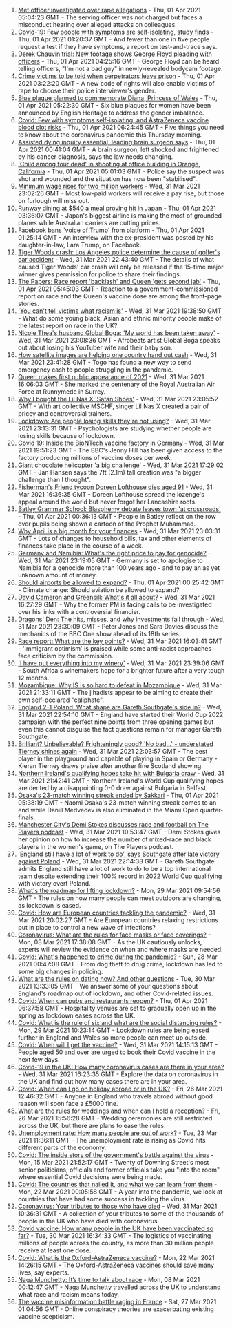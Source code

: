 1. [Met officer investigated over rape allegations](https://www.bbc.co.uk/news/uk-56581835) - Thu, 01 Apr 2021 05:04:23 GMT - The serving officer was not charged but faces a misconduct hearing over alleged attacks on colleagues.
2. [Covid-19: Few people with symptoms are self-isolating, study finds](https://www.bbc.co.uk/news/health-56598217) - Thu, 01 Apr 2021 01:20:37 GMT - And fewer than one in five people request a test if they have symptoms, a report on test-and-trace says.
3. [Derek Chauvin trial: New footage shows George Floyd pleading with officers](https://www.bbc.co.uk/news/world-us-canada-56594099) - Thu, 01 Apr 2021 04:25:16 GMT - George Floyd can be heard telling officers, "I'm not a bad guy" in newly-revealed bodycam footage.
4. [Crime victims to be told when perpetrators leave prison](https://www.bbc.co.uk/news/uk-56599182) - Thu, 01 Apr 2021 03:22:20 GMT - A new code of rights will also enable victims of rape to choose their police interviewer's gender.
5. [Blue plaque planned to commemorate Diana, Princess of Wales](https://www.bbc.co.uk/news/uk-england-london-56588095) - Thu, 01 Apr 2021 05:22:30 GMT - Six blue plaques for women have been announced by English Heritage to address the gender imbalance.
6. [Covid: Few with symptoms self-isolating, and AstraZeneca vaccine blood clot risks](https://www.bbc.co.uk/news/uk-56586168) - Thu, 01 Apr 2021 06:24:45 GMT - Five things you need to know about the coronavirus pandemic this Thursday morning.
7. [Assisted dying inquiry essential, leading brain surgeon says](https://www.bbc.co.uk/news/uk-56597771) - Thu, 01 Apr 2021 00:41:04 GMT - A brain surgeon, left shocked and frightened by his cancer diagnosis, says the law needs changing.
8. ['Child among four dead' in shooting at office building in Orange, California](https://www.bbc.co.uk/news/world-us-canada-56598868) - Thu, 01 Apr 2021 05:01:03 GMT - Police say the suspect was shot and wounded and the situation has now been "stabilised".
9. [Minimum wage rises for two million workers](https://www.bbc.co.uk/news/business-56594985) - Wed, 31 Mar 2021 23:02:26 GMT - Most low-paid workers will receive a pay rise, but those on furlough will miss out.
10. [Runway dining at $540 a meal proving hit in Japan](https://www.bbc.co.uk/news/business-56598932) - Thu, 01 Apr 2021 03:36:07 GMT - Japan's biggest airline is making the most of grounded planes while Australian carriers are cutting prices.
11. [Facebook bans 'voice of Trump' from platform](https://www.bbc.co.uk/news/world-us-canada-56598862) - Thu, 01 Apr 2021 01:25:14 GMT - An interview with the ex-president was posted by his daughter-in-law, Lara Trump, on Facebook.
12. [Tiger Woods crash: Los Angeles police determine the cause of golfer's car accident](https://www.bbc.co.uk/sport/golf/56598503) - Wed, 31 Mar 2021 22:43:40 GMT - The details of what caused Tiger Woods' car crash will only be released if the 15-time major winner gives permission for police to share their findings.
13. [The Papers: Race report 'backlash' and Queen 'gets second jab'](https://www.bbc.co.uk/news/blogs-the-papers-56598201) - Thu, 01 Apr 2021 05:45:03 GMT - Reaction to a government-commissioned report on race and the Queen's vaccine dose are among the front-page stories.
14. ['You can't tell victims what racism is'](https://www.bbc.co.uk/news/uk-56595883) - Wed, 31 Mar 2021 19:38:50 GMT - What do some young black, Asian and ethnic minority people make of the latest report on race in the UK?
15. [Nicole Thea's husband Global Boga: 'My world has been taken away’](https://www.bbc.co.uk/news/newsbeat-56594760) - Wed, 31 Mar 2021 23:08:36 GMT - Afrobeats artist Global Boga speaks out about losing his YouTuber wife and their baby son.
16. [How satellite images are helping one country hand out cash](https://www.bbc.co.uk/news/stories-56580833) - Wed, 31 Mar 2021 23:41:28 GMT - Togo has found a new way to send emergency cash to people struggling in the pandemic.
17. [Queen makes first public appearance of 2021](https://www.bbc.co.uk/news/uk-56590793) - Wed, 31 Mar 2021 16:06:03 GMT - She marked the centenary of the Royal Australian Air Force at Runnymede in Surrey.
18. [Why I bought the Lil Nas X 'Satan Shoes'](https://www.bbc.co.uk/news/world-us-canada-56581400) - Wed, 31 Mar 2021 23:05:52 GMT - With art collective MSCHF, singer Lil Nas X created a pair of pricey and controversial trainers.
19. [Lockdown: Are people losing skills they're not using?](https://www.bbc.co.uk/news/education-56592099) - Wed, 31 Mar 2021 23:13:31 GMT - Psychologists are studying whether people are losing skills because of lockdown.
20. [Covid 19: Inside the BioNTech vaccine factory in Germany](https://www.bbc.co.uk/news/world-europe-56590684) - Wed, 31 Mar 2021 19:51:23 GMT - The BBC's Jenny Hill has been given access to the factory producing millions of vaccine doses per week.
21. [Giant chocolate helicopter 'a big challenge'](https://www.bbc.co.uk/news/uk-england-lincolnshire-56589889) - Wed, 31 Mar 2021 17:29:02 GMT - Jan Hansen says the 7ft (2.1m) tall creation was "a bigger challenge than I thought".
22. [Fisherman's Friend tycoon Doreen Lofthouse dies aged 91](https://www.bbc.co.uk/news/uk-england-lancashire-56587841) - Wed, 31 Mar 2021 16:36:35 GMT - Doreen Lofthouse spread the lozenge's appeal around the world but never forgot her Lancashire roots.
23. [Batley Grammar School: Blasphemy debate leaves town 'at crossroads'](https://www.bbc.co.uk/news/uk-england-leeds-56590417) - Thu, 01 Apr 2021 00:36:13 GMT - People in Batley reflect on the row over pupils being shown a cartoon of the Prophet Muhammad.
24. [Why April is a big month for your finances](https://www.bbc.co.uk/news/business-56576295) - Wed, 31 Mar 2021 23:03:31 GMT - Lots of changes to household bills, tax and other elements of finances take place in the course of a week.
25. [Germany and Namibia: What's the right price to pay for genocide?](https://www.bbc.co.uk/news/stories-56583994) - Wed, 31 Mar 2021 23:19:05 GMT - Germany is set to apologise to Namibia for a genocide more than 100 years ago - and to pay an as yet unknown amount of money.
26. [Should airports be allowed to expand?](https://www.bbc.co.uk/news/science-environment-56567182) - Thu, 01 Apr 2021 00:25:42 GMT - Climate change: Should aviation be allowed to expand?
27. [David Cameron and Greensill: What's it all about?](https://www.bbc.co.uk/news/uk-politics-56578838) - Wed, 31 Mar 2021 16:27:29 GMT - Why the former PM is facing calls to be investigated over his links with a controversial financier.
28. [Dragons' Den: The hits, misses, and why investments fall through](https://www.bbc.co.uk/news/entertainment-arts-56482374) - Wed, 31 Mar 2021 23:30:09 GMT - Peter Jones and Sara Davies discuss the mechanics of the BBC One show ahead of its 18th series.
29. [Race report: What are the key points?](https://www.bbc.co.uk/news/uk-56595004) - Wed, 31 Mar 2021 16:03:41 GMT - 'Immigrant optimism' is praised while some anti-racist approaches face criticism by the commission.
30. ['I have put everything into my winery'](https://www.bbc.co.uk/news/business-56574715) - Wed, 31 Mar 2021 23:39:06 GMT - South Africa's winemakers hope for a brighter future after a very tough 12 months.
31. [Mozambique: Why IS is so hard to defeat in Mozambique](https://www.bbc.co.uk/news/world-africa-56597861) - Wed, 31 Mar 2021 21:33:11 GMT - The jihadists appear to be aiming to create their own self-declared "caliphate".
32. [England 2-1 Poland: What shape are Gareth Southgate's side in?](https://www.bbc.co.uk/sport/football/56596932) - Wed, 31 Mar 2021 22:54:10 GMT - England have started their World Cup 2022 campaign with the perfect nine points from three opening games but even this cannot disguise the fact questions remain for manager Gareth Southgate.
33. [Brilliant? Unbelievable? Frighteningly good? 'No bad...' - understated Tierney shines again](https://www.bbc.co.uk/sport/football/56598023) - Wed, 31 Mar 2021 22:03:57 GMT - The best player in the playground and capable of playing in Spain or Germany - Kieran Tierney draws praise after another fine Scotland showing.
34. [Northern Ireland's qualifying hopes take hit with Bulgaria draw](https://www.bbc.co.uk/sport/football/56505760) - Wed, 31 Mar 2021 21:42:41 GMT - Northern Ireland's World Cup qualifying hopes are dented by a disappointing 0-0 draw against Bulgaria in Belfast.
35. [Osaka's 23-match winning streak ended by Sakkari](https://www.bbc.co.uk/sport/tennis/56594553) - Thu, 01 Apr 2021 05:38:19 GMT - Naomi Osaka's 23-match winning streak comes to an end while Daniil Medvedev is also eliminated in the Miami Open quarter-finals.
36. [Manchester City's Demi Stokes discusses race and football on The Players podcast](https://www.bbc.co.uk/sport/av/football/56590779) - Wed, 31 Mar 2021 10:53:47 GMT - Demi Stokes gives her opinion on how to increase the number of mixed-race and black players in the women's game, on The Players podcast.
37. ['England still have a lot of work to do', says Southgate after late victory against Poland](https://www.bbc.co.uk/sport/football/56598422) - Wed, 31 Mar 2021 22:14:38 GMT - Gareth Southgate admits England still have a lot of work to do to be a top international team despite extending their 100% record in 2022 World Cup qualifying with victory overt Poland.
38. [What's the roadmap for lifting lockdown?](https://www.bbc.co.uk/news/explainers-52530518) - Mon, 29 Mar 2021 09:54:56 GMT - The rules on how many people can meet outdoors are changing, as lockdown is eased.
39. [Covid: How are European countries tackling the pandemic?](https://www.bbc.co.uk/news/explainers-53640249) - Wed, 31 Mar 2021 20:02:27 GMT - Are European countries relaxing restrictions put in place to control a new wave of infections?
40. [Coronavirus: What are the rules for face masks or face coverings?](https://www.bbc.co.uk/news/health-51205344) - Mon, 08 Mar 2021 17:38:08 GMT - As the UK cautiously unlocks, experts will review the evidence on when and where masks are needed.
41. [Covid: What's happened to crime during the pandemic?](https://www.bbc.co.uk/news/56463680) - Sun, 28 Mar 2021 00:47:08 GMT - From dog theft to drug crime, lockdown has led to some big changes in policing.
42. [What are the rules on dating now? And other questions](https://www.bbc.co.uk/news/world-asia-china-51176409) - Tue, 30 Mar 2021 13:33:05 GMT - We answer some of your questions about England's roadmap out of lockdown, and other Covid-related issues.
43. [Covid: When can pubs and restaurants reopen?](https://www.bbc.co.uk/news/business-52977388) - Thu, 01 Apr 2021 06:37:58 GMT - Hospitality venues are set to gradually open up in the spring as lockdown eases across the UK.
44. [Covid: What is the rule of six and what are the social distancing rules?](https://www.bbc.co.uk/news/uk-51506729) - Mon, 29 Mar 2021 10:23:14 GMT - Lockdown rules are being eased further in England and Wales so more people can meet up outside.
45. [Covid: When will I get the vaccine?](https://www.bbc.co.uk/news/health-55045639) - Wed, 31 Mar 2021 14:15:13 GMT - People aged 50 and over are urged to book their Covid vaccine in the next few days.
46. [Covid-19 in the UK: How many coronavirus cases are there in your area?](https://www.bbc.co.uk/news/uk-51768274) - Wed, 31 Mar 2021 16:23:35 GMT - Explore the data on coronavirus in the UK and find out how many cases there are in your area.
47. [Covid: When can I go on holiday abroad or in the UK?](https://www.bbc.co.uk/news/explainers-52646738) - Fri, 26 Mar 2021 12:46:32 GMT - Anyone in England who travels abroad without good reason will soon face a £5000 fine.
48. [What are the rules for weddings and when can I hold a reception?](https://www.bbc.co.uk/news/explainers-52811509) - Fri, 26 Mar 2021 15:56:28 GMT - Wedding ceremonies are still restricted across the UK, but there are plans to ease the rules.
49. [Unemployment rate: How many people are out of work?](https://www.bbc.co.uk/news/business-52660591) - Tue, 23 Mar 2021 11:36:11 GMT - The unemployment rate is rising as Covid hits different parts of the economy.
50. [Covid: The inside story of the government's battle against the virus](https://www.bbc.co.uk/news/uk-politics-56361599) - Mon, 15 Mar 2021 21:52:17 GMT - Twenty of Downing Street's most senior politicians, officials and former officials take you "into the room" where essential Covid decisions were being made.
51. [Covid: The countries that nailed it, and what we can learn from them](https://www.bbc.co.uk/news/uk-56455030) - Mon, 22 Mar 2021 00:05:58 GMT - A year into the pandemic, we look at countries that have had some success in tackling the virus.
52. [Coronavirus: Your tributes to those who have died](https://www.bbc.co.uk/news/uk-52676411) - Wed, 31 Mar 2021 10:36:31 GMT - A collection of your tributes to some of the thousands of people in the UK who have died with coronavirus.
53. [Covid vaccine: How many people in the UK have been vaccinated so far?](https://www.bbc.co.uk/news/health-55274833) - Tue, 30 Mar 2021 16:34:33 GMT - The logistics of vaccinating millions of people across the country, as more than 30 million people receive at least one dose.
54. [Covid: What is the Oxford-AstraZeneca vaccine?](https://www.bbc.co.uk/news/health-55302595) - Mon, 22 Mar 2021 14:26:15 GMT - The Oxford-AstraZeneca vaccines should save many lives, say experts.
55. [Naga Munchetty: It’s time to talk about race](https://www.bbc.co.uk/news/stories-56253480) - Mon, 08 Mar 2021 00:12:47 GMT - Naga Munchetty travelled across the UK to understand what race and racism means today.
56. [The vaccine misinformation battle raging in France](https://www.bbc.co.uk/news/blogs-trending-56526265) - Sat, 27 Mar 2021 01:04:56 GMT - Online conspiracy theories are exacerbating existing vaccine scepticism.

